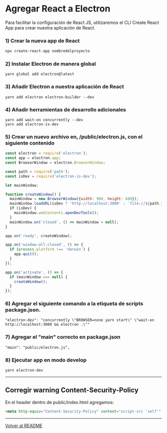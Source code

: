 # Agregar React a Electron

Para facilitar la configuración de React JS, utilizaremos el CLI Create React App para crear nuestra aplicación de React.

### 1) Crear la nueva app de React

```bash
npx create-react-app nombredelproyecto
```

### 2) Instalar Electron de manera global

```
yarn global add electron@latest
```

### 3) Añadir Electron a nuestra aplicación de React
```
yarn add electron electron-builder --dev
```

### 4) Añadir herramientas de desarrollo adicionales
```
yarn add wait-on concurrently --dev
yarn add electron-is-dev
```

### 5) Crear un nuevo archivo en, /public/electron.js, con el siguiente contenido
```javascript
const electron = require('electron');
const app = electron.app;
const BrowserWindow = electron.BrowserWindow;

const path = require('path');
const isDev = require('electron-is-dev');

let mainWindow;

function createWindow() {
  mainWindow = new BrowserWindow({width: 900, height: 680});
  mainWindow.loadURL(isDev ? 'http://localhost:3000' : `file://${path.join(__dirname, '../build/index.html')}`);
  if (isDev) {
    mainWindow.webContents.openDevTools();
  }
  mainWindow.on('closed', () => mainWindow = null);
}

app.on('ready', createWindow);

app.on('window-all-closed', () => {
  if (process.platform !== 'darwin') {
    app.quit();
  }
});

app.on('activate', () => {
  if (mainWindow === null) {
    createWindow();
  }
});
```

### 6) Agregar el siguiente comando a la etiqueta de scripts package.json.

```
"electron-dev": "concurrently \"BROWSER=none yarn start\" \"wait-on http://localhost:3000 && electron .\""
```

### 7) Agregar el "main" correcto en package.json
```
"main": "public/electron.js",
```

### 8) Ejecutar app en modo develop
```
yarn electron-dev
```
---
## Corregir warning Content-Security-Policy
En el header dentro de public/index.html agregamos:
```html
<meta http-equiv="Content-Security-Policy" content="script-src 'self'" />
```
---


[Volver al README](../README.md)